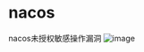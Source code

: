 # nacos
nacos未授权敏感操作漏洞
![image](https://github.com/a1drewlong/nacos/assets/83166357/48d5e32d-6952-4483-ac78-00c08f59f41b)
